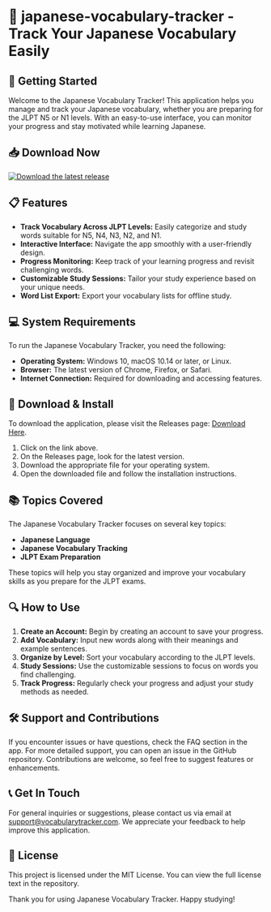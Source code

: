 # 🍱 japanese-vocabulary-tracker - Track Your Japanese Vocabulary Easily

## 🚀 Getting Started

Welcome to the Japanese Vocabulary Tracker! This application helps you manage and track your Japanese vocabulary, whether you are preparing for the JLPT N5 or N1 levels. With an easy-to-use interface, you can monitor your progress and stay motivated while learning Japanese.

## 📥 Download Now

[![Download the latest release](https://img.shields.io/badge/Download-Release-blue)](https://github.com/SimoSebak/japanese-vocabulary-tracker/releases)

## 📋 Features

- **Track Vocabulary Across JLPT Levels:** Easily categorize and study words suitable for N5, N4, N3, N2, and N1.
- **Interactive Interface:** Navigate the app smoothly with a user-friendly design.
- **Progress Monitoring:** Keep track of your learning progress and revisit challenging words.
- **Customizable Study Sessions:** Tailor your study experience based on your unique needs.
- **Word List Export:** Export your vocabulary lists for offline study.

## 💻 System Requirements

To run the Japanese Vocabulary Tracker, you need the following:

- **Operating System:** Windows 10, macOS 10.14 or later, or Linux.
- **Browser:** The latest version of Chrome, Firefox, or Safari.
- **Internet Connection:** Required for downloading and accessing features.

## 🔗 Download & Install

To download the application, please visit the Releases page: [Download Here](https://github.com/SimoSebak/japanese-vocabulary-tracker/releases). 

1. Click on the link above.
2. On the Releases page, look for the latest version.
3. Download the appropriate file for your operating system.
4. Open the downloaded file and follow the installation instructions.

## 📚 Topics Covered

The Japanese Vocabulary Tracker focuses on several key topics:

- **Japanese Language**
- **Japanese Vocabulary Tracking**
- **JLPT Exam Preparation**

These topics will help you stay organized and improve your vocabulary skills as you prepare for the JLPT exams.

## 🔍 How to Use

1. **Create an Account:** Begin by creating an account to save your progress.
2. **Add Vocabulary:** Input new words along with their meanings and example sentences.
3. **Organize by Level:** Sort your vocabulary according to the JLPT levels.
4. **Study Sessions:** Use the customizable sessions to focus on words you find challenging.
5. **Track Progress:** Regularly check your progress and adjust your study methods as needed.

## 🛠 Support and Contributions

If you encounter issues or have questions, check the FAQ section in the app. For more detailed support, you can open an issue in the GitHub repository. Contributions are welcome, so feel free to suggest features or enhancements.

## 📞 Get In Touch

For general inquiries or suggestions, please contact us via email at support@vocabularytracker.com. We appreciate your feedback to help improve this application.

## 🌟 License

This project is licensed under the MIT License. You can view the full license text in the repository.

Thank you for using Japanese Vocabulary Tracker. Happy studying!